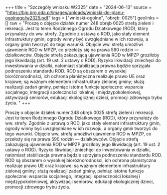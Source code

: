 +++
title = "Szczegóły wniosku W2325"
date = "2024-06-13"
source = "https://bip.brg.gda.pl/images/uploads/wnioski-do-planu-ogolnego/w2325.pdf"
tags = ["wnioski-ogolne", "obręb: 0025"]
geolinks = []
raw = "Proszę o objęcie działek numer 248 obręb 0025 strefą zieleni i rekreacji. Jest to teren Rodzinnego Ogrodu Dziatkowego (ROD), który przynależy do ww. strefy. Zgodnie z ustawą o ROD, jako stały element infrastruktury gmin, ogrody winny być uwzględniane w ich rozwoju, a organy gmin tworzyć do tego warunki. Objęcie ww. strefą umożliwi ujawnienie ROD w MPZP, co przełoży się na prawa 590 rodzin — działkowców. Objęcie strefą zakazującą ujawnienia ROD w MPZP groziłoby jego likwidacją (art. 19 ust. 2 ustawy o ROD). Ryzyko likwidacji zniechęci do inwestowania w działki, natomiast stabilizacja prawna będzie sprzyjała podnoszeniu standardu ROD. ROD są obszarem o wysokiej bioróżnorodności, ich ochrona planistyczna realizuje prawo UE oraz krajowe; są ważnym elementem infrastruktury zielonej gminy; służą realizacji zadań gminy, pełniąc istotne funkcje społeczne: wsparcia socjalnego, integracji społeczności lokalnej i międzypokoleniowej, aktywizacji seniorów, edukacji ekologicznej dzieci, promocji zdrowego trybu życia. "
+++

Proszę o objęcie działek numer 248 obręb 0025 strefą zieleni i rekreacji. Jest to teren Rodzinnego Ogrodu
Dziatkowego (ROD), który przynależy do ww. strefy. Zgodnie z ustawą o ROD, jako stały element
infrastruktury gmin, ogrody winny być uwzględniane w ich rozwoju, a organy gmin tworzyć do tego warunki.
Objęcie ww. strefą umożliwi ujawnienie ROD w MPZP, co przełoży się na prawa 590 rodzin — działkowców.
Objęcie strefą zakazującą ujawnienia ROD w MPZP groziłoby jego likwidacją (art. 19 ust. 2 ustawy o ROD).
Ryzyko likwidacji zniechęci do inwestowania w działki, natomiast stabilizacja prawna będzie sprzyjała
podnoszeniu standardu ROD. ROD są obszarem o wysokiej bioróżnorodności, ich ochrona planistyczna
realizuje prawo UE oraz krajowe; są ważnym elementem infrastruktury zielonej gminy; służą realizacji zadań
gminy, pełniąc istotne funkcje społeczne: wsparcia socjalnego, integracji społeczności lokalnej i
międzypokoleniowej, aktywizacji seniorów, edukacji ekologicznej dzieci, promocji zdrowego trybu życia.



